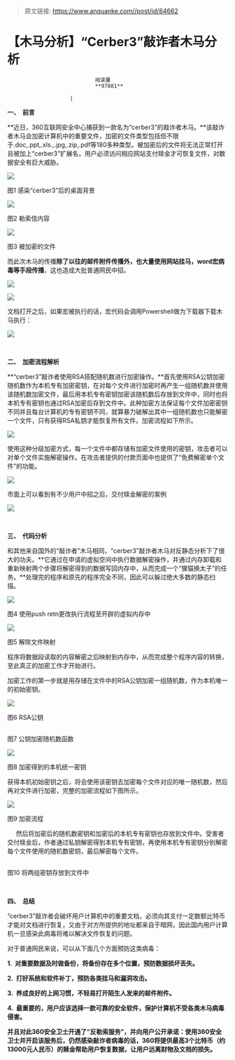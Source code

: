 > 原文链接: https://www.anquanke.com//post/id/84662 


# 【木马分析】“Cerber3”敲诈者木马分析


                                阅读量   
                                **97081**
                            
                        |
                        
                                                                                    



**一、  前言**

**近日，360互联网安全中心捕获到一款名为“cerber3”的敲诈者木马。**该敲诈者木马会加密计算机中的重要文件，加密的文件类型包括但不限于.doc,.ppt,.xls.,.jpg,.zip,.pdf等180多种类型。被加密后的文件将无法正常打开且被加上“cerber3”扩展名，用户必须访问相应网站支付赎金才可恢复文件，对数据安全有巨大威胁。



[![](https://p1.ssl.qhimg.com/t01eabce3468234789c.png)](https://p1.ssl.qhimg.com/t01eabce3468234789c.png)

图1 感染“cerber3”后的桌面背景

[![](https://p1.ssl.qhimg.com/t01259b7e92abecc013.png)](https://p1.ssl.qhimg.com/t01259b7e92abecc013.png)

图2 勒索信内容

[![](https://p3.ssl.qhimg.com/t0190ae8f71d264d675.png)](https://p3.ssl.qhimg.com/t0190ae8f71d264d675.png)

图3 被加密的文件

而此次木马的传播**除了以往的邮件附件传播外，也大量使用网站挂马，word宏病毒等手段传播**，这也造成大批普通网民中招。

[![](https://p0.ssl.qhimg.com/t0178d128f2b75e8baa.png)](https://p0.ssl.qhimg.com/t0178d128f2b75e8baa.png)

[![](https://p3.ssl.qhimg.com/t01715cb5db060c2958.png)](https://p3.ssl.qhimg.com/t01715cb5db060c2958.png)

文档打开之后，如果宏被执行的话，宏代码会调用Powershell做为下载器下载木马执行：

[![](https://p2.ssl.qhimg.com/t01846e7d352eea9f36.png)](https://p2.ssl.qhimg.com/t01846e7d352eea9f36.png)

**<br>**

**二、  加密流程解析**

**“cerber3”敲诈者使用RSA搭配随机数进行加密操作。**首先使用RSA公钥加密随机数作为本机专有加密密钥，在对每个文件进行加密时再产生一组随机数并使用该随机数加密文件，最后用本机专有密钥加密该随机数后存放到文件中，同时也将本机专有密钥也通过RSA加密后存到文件中。此种加密方法保证每个文件加密密钥不同并且每台计算机的专有密钥不同，就算暴力破解出其中一组随机数也只能解密一个文件，只有获得RSA私钥才能恢复所有文件。加密流程如下所示。

[![](https://p4.ssl.qhimg.com/t011b30330d9477154a.png)](https://p4.ssl.qhimg.com/t011b30330d9477154a.png)

使用这种分级加密方式，每一个文件中都存储有加密文件使用的密钥，攻击者可以对单个文件实施解密操作。在攻击者提供的付款页面中也提供了“免费解密单个文件”的功能。

[![](https://p2.ssl.qhimg.com/t011df9c8a1ff5b2293.png)](https://p2.ssl.qhimg.com/t011df9c8a1ff5b2293.png)

市面上可以看到有不少用户中招之后，交付赎金解密的案例

[![](https://p3.ssl.qhimg.com/t011ac9bd67c2ab3b2c.png)](https://p3.ssl.qhimg.com/t011ac9bd67c2ab3b2c.png)

**<br>**

**三、  代码分析**

和其他来自国外的“敲诈者”木马相同，“cerber3”敲诈者木马对反静态分析下了很大的功夫。**它通过在申请的虚拟空间中执行数据解密操作，并通过内存卸载和重新映射两个步骤将解密得到的数据写回内存中，从而完成一个“狸猫换太子”的任务。**处理完的程序和原先的程序完全不同，因此可以躲过绝大多数的静态扫描。

[![](https://p1.ssl.qhimg.com/t01711a649abacdb0fa.png)](https://p1.ssl.qhimg.com/t01711a649abacdb0fa.png)

图4 使用push retn更改执行流程至开辟的虚拟内存中

[![](https://p1.ssl.qhimg.com/t0185663b8b7918303e.png)](https://p1.ssl.qhimg.com/t0185663b8b7918303e.png)

图5 解除文件映射

程序将数据段读取的内容解密之后映射到内存中，从而完成整个程序内容的转换，至此真正的加密工作才开始进行。

加密工作的第一步就是用存储在文件中的RSA公钥加密一组随机数，作为本机唯一的初始密钥。

[![](https://p1.ssl.qhimg.com/t013fbf13a8a58a59a1.png)](https://p1.ssl.qhimg.com/t013fbf13a8a58a59a1.png)

图6 RSA公钥

[![](data:image/png;base64,iVBORw0KGgoAAAANSUhEUgAAAAEAAAABCAYAAAAfFcSJAAAAAXNSR0IArs4c6QAAAARnQU1BAACxjwv8YQUAAAAJcEhZcwAADsQAAA7EAZUrDhsAAAANSURBVBhXYzh8+PB/AAffA0nNPuCLAAAAAElFTkSuQmCC)](https://p4.ssl.qhimg.com/t01a502ed31717c96f9.png)

图7 公钥加密随机数函数

[![](https://p2.ssl.qhimg.com/t0123576777f7703b2b.png)](https://p2.ssl.qhimg.com/t0123576777f7703b2b.png)

图8 加密得到的本机统一密钥

获得本机初始密钥之后，将会使用该密钥去加密每个文件对应的唯一随机数，然后再对文件进行加密，完整的加密流程如下图所示。

[![](https://p1.ssl.qhimg.com/t01928c678bc0d440ce.png)](https://p1.ssl.qhimg.com/t01928c678bc0d440ce.png)

图9 加密流程

     然后将加密后的随机数密钥和加密后的本机专有密钥也存放到文件中。受害者交付赎金后，作者通过私钥解密得到本机专有密钥，再使用本机专有密钥分别解密每个文件使用的随机数密钥，最后解密每个文件。

[![](data:image/png;base64,iVBORw0KGgoAAAANSUhEUgAAAAEAAAABCAYAAAAfFcSJAAAAAXNSR0IArs4c6QAAAARnQU1BAACxjwv8YQUAAAAJcEhZcwAADsQAAA7EAZUrDhsAAAANSURBVBhXYzh8+PB/AAffA0nNPuCLAAAAAElFTkSuQmCC)](https://p4.ssl.qhimg.com/t01c1dd40a0c39b8573.png)

图10 将两组密钥存放到文件中

<br>

**四、  总结**

“cerber3”敲诈者会破坏用户计算机中的重要文档，必须向其支付一定数额比特币才能对文档进行恢复，又由于对方所提供的地址都来自于暗网，因此国内用户计算机一旦感染此病毒将难以解决文件恢复的问题。

对于普通网民来说，可以从下面几个方面预防这类病毒：

**1.  对重要数据及时做备份，将备份存在多个位置，预防数据损坏丢失。**

**2.  打好系统和软件补丁，预防各类挂马和漏洞攻击。**

**3.  养成良好的上网习惯，不轻易打开陌生人发来的邮件附件。**

**4.  最重要的，用户应该选择一款可靠的安全软件，保护计算机不受各类木马病毒侵害。**

**并且对此360安全卫士开通了“反勒索服务”，并向用户公开承诺：使用360安全卫士并开启该服务后，仍然感染敲诈者病毒的话，360将提供最高3个比特币（约13000元人民币）的赎金帮助用户恢复数据，让用户远离财物及文档的损失。**

**<br>**
